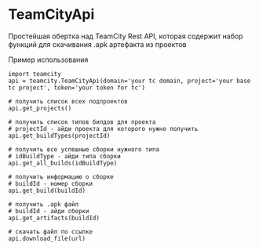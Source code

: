 
# TeamCityApi
Простейшая обертка над TeamCity Rest API, которая содержит набор функций для скачивания .apk артефакта из проектов

Пример использования

    import teamcity
    api = teamcity.TeamCityApi(domain='your tc domain, project='your base tc project', token='your token for tc')
	
	# получить список всех подпроектов
	api.get_projects()
	
	# получить список типов билдов для проекта
	# projectId - айди проекта для которого нужно получить
	api.get_buildTypes(projectId)
	
	# получить все успешные сборки нужного типа
	# idBuildType - айди типа сборки
	api.get_all_builds(idBuildType)
	
	# получить информацию о сборке
	# buildId - номер сборки
	api.get_build(buildId)
	
	# получить .apk файл
	# buildId - айди сборки
	api.get_artifacts(buildId)
	
	# скачать файл по ссылке
	api.download_file(url)
	


